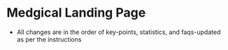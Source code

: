 # Medgical Landing Page

- All changes are in the order of key-points, statistics, and faqs-updated as per the instructions
